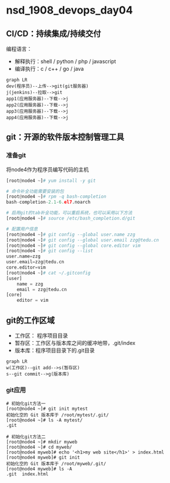 # nsd_1908_devops_day04

## CI/CD：持续集成/持续交付

编程语言：

- 解释执行：shell / python / php / javascript
- 编译执行：c / c++ / go / java

```mermaid
graph LR
dev(程序员)--上传-->git(git服务器)
j(jenkins)--拉取-->git
app1(应用服务器)--下载-->j
app2(应用服务器)--下载-->j
app3(应用服务器)--下载-->j
app4(应用服务器)--下载-->j
```

## git：开源的软件版本控制管理工具

### 准备git

将node4作为程序员编写代码的主机

```python
[root@node4 ~]# yum install -y git

# 命令补全功能需要安装的包
[root@node4 ~]# rpm -q bash-completion
bash-completion-2.1-6.el7.noarch

# 启用git的tab补全功能，可以重启系统，也可以采用以下方法
[root@node4 ~]# source /etc/bash_completion.d/git 

# 配置用户信息
[root@node4 ~]# git config --global user.name zzg
[root@node4 ~]# git config --global user.email zzg@tedu.cn
[root@node4 ~]# git config --global core.editor vim
[root@node4 ~]# git config --list 
user.name=zzg
user.email=zzg@tedu.cn
core.editor=vim
[root@node4 ~]# cat ~/.gitconfig 
[user]
	name = zzg
	email = zzg@tedu.cn
[core]
	editor = vim
```

## git的工作区域

- 工作区： 程序项目目录
- 暂存区：工作区与版本库之间的缓冲地带，.git/index
- 版本库：程序项目目录下的.git目录

```mermaid
graph LR
w(工作区)--git add-->s(暂存区)
s--git commit-->g(版本库)
```

### git应用

```shell
# 初始化git方法一
[root@node4 ~]# git init mytest
初始化空的 Git 版本库于 /root/mytest/.git/
[root@node4 ~]# ls -A mytest/
.git

# 初始化git方法二
[root@node4 ~]# mkdir myweb
[root@node4 ~]# cd myweb/
[root@node4 myweb]# echo '<h1>my web site</h1>' > index.html
[root@node4 myweb]# git init
初始化空的 Git 版本库于 /root/myweb/.git/
[root@node4 myweb]# ls -A
.git  index.html

```

















